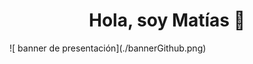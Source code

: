 <div align="center">
<h1 align="center">Hola, soy Matías 👋</h1>
</div>
![ banner de presentación](./bannerGithub.png)
<!--
**2022matias/2022matias** is a ✨ _special_ ✨ repository because its `README.md` (this file) appears on your GitHub profile.

Here are some ideas to get you started:

- 🔭 I’m currently working on ...
- 🌱 I’m currently learning ...
- 👯 I’m looking to collaborate on ...
- 🤔 I’m looking for help with ...
- 💬 Ask me about ...
- 📫 How to reach me: ...
- 😄 Pronouns: ...
- ⚡ Fun fact: ...
-->
